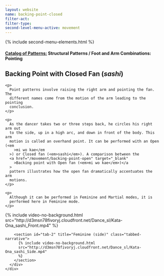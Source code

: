 ```yaml
---
layout: website
name: backing-point-closed
filter-act:
filter-type:
second-level-menu-active: movement
---
```


{% include second-menu-elements.html %}

<main class="page-content">
  <div class="text-container">
    <h4>
      <a href="/movement/">Catalog of Patterns:</a> Structural Patterns / Foot
      and Arm Combinations: Pointing
    </h4>
    <h2>Backing Point with Closed Fan (<em>sashi</em>)</h2>

    <p>
      Point patterns involve raising the right arm and pointing the fan. The
      different names come from the motion of the arm leading to the pointing
      conclusion.
    </p>

    <p>
      As the dancer takes two or three steps back, he circles his right arm out
      to the side, up in a high arc, and down in front of the body. This arm
      motion is called an overhand point. It can be performed with an Open (<em
        >mi wo kae</em
      >) or Closed fan (<em>sashi</em>). A comparison between the
      <a href="/movement/backing-point-open" target="_blank"
        >Backing point with Open fan (<em>mi wo kae</em>)</a
      >
      pattern illustrates how the open fan dramatically accentuates the arm
      motions.
    </p>

    <p>
      Although it can be performed in Feminine and Martial modes, it is
      performed here in Feminine mode.
    </p>
  </div>

  <div class="tabs-container">
    <div class="tabs-container__links">
      <div class="wrapper">
        <div id="tabs"></div>
      </div>
    </div>
    <div class="tabs-container__content">
      <div class="wrapper">
        <section id="tab-1" title="Feminine (front)" class="tabbed-narrative">
          {% include video-no-background.html
          src="http://d3msn78fivoryj.cloudfront.net/Dance_sl/Kata-Ona_sashi_Front.mp4"
          %}
        </section>

        <section id="tab-2" title="Feminine (side)" class="tabbed-narrative">
          {% include video-no-background.html
          src="http://d3msn78fivoryj.cloudfront.net/Dance_sl/Kata-Ona_sashi_Side.mp4"
          %}
        </section>
      </div>
    </div>
  </div>
</main>
